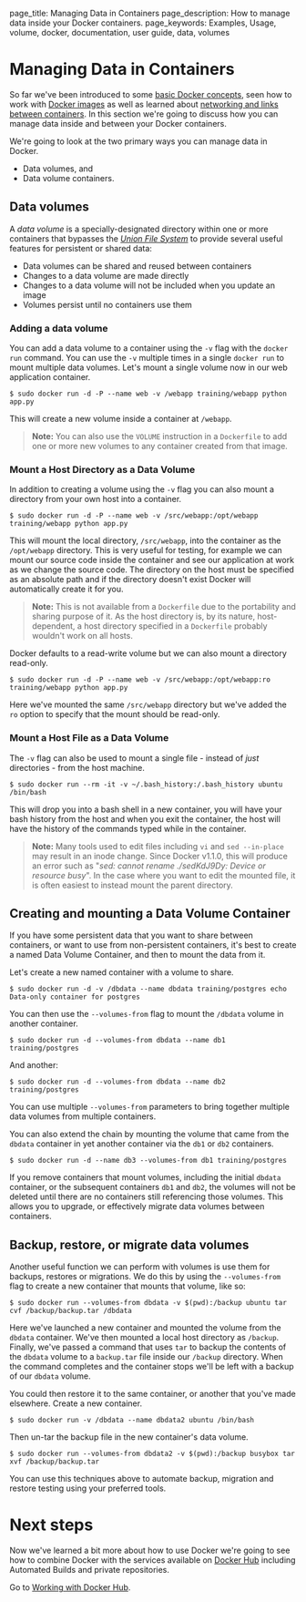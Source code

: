 page_title: Managing Data in Containers
page_description: How to manage data inside your Docker containers.
page_keywords: Examples, Usage, volume, docker, documentation, user guide, data, volumes

# Managing Data in Containers

So far we've been introduced to some [basic Docker
concepts](/userguide/usingdocker/), seen how to work with [Docker
images](/userguide/dockerimages/) as well as learned about [networking
and links between containers](/userguide/dockerlinks/). In this section
we're going to discuss how you can manage data inside and between your
Docker containers.

We're going to look at the two primary ways you can manage data in
Docker.

* Data volumes, and
* Data volume containers.

## Data volumes

A *data volume* is a specially-designated directory within one or more
containers that bypasses the [*Union File
System*](/terms/layer/#ufs-def) to provide several useful features for
persistent or shared data:

- Data volumes can be shared and reused between containers
- Changes to a data volume are made directly
- Changes to a data volume will not be included when you update an image
- Volumes persist until no containers use them

### Adding a data volume

You can add a data volume to a container using the `-v` flag with the
`docker run` command. You can use the `-v` multiple times in a single
`docker run` to mount multiple data volumes. Let's mount a single volume
now in our web application container.

    $ sudo docker run -d -P --name web -v /webapp training/webapp python app.py

This will create a new volume inside a container at `/webapp`.

> **Note:** 
> You can also use the `VOLUME` instruction in a `Dockerfile` to add one or
> more new volumes to any container created from that image.

### Mount a Host Directory as a Data Volume

In addition to creating a volume using the `-v` flag you can also mount a
directory from your own host into a container.

    $ sudo docker run -d -P --name web -v /src/webapp:/opt/webapp training/webapp python app.py

This will mount the local directory, `/src/webapp`, into the container as the
`/opt/webapp` directory. This is very useful for testing, for example we can
mount our source code inside the container and see our application at work as
we change the source code. The directory on the host must be specified as an
absolute path and if the directory doesn't exist Docker will automatically
create it for you.

> **Note:** 
> This is not available from a `Dockerfile` due to the portability
> and sharing purpose of it. As the host directory is, by its nature,
> host-dependent, a host directory specified in a `Dockerfile` probably
> wouldn't work on all hosts.

Docker defaults to a read-write volume but we can also mount a directory
read-only.

    $ sudo docker run -d -P --name web -v /src/webapp:/opt/webapp:ro training/webapp python app.py

Here we've mounted the same `/src/webapp` directory but we've added the `ro`
option to specify that the mount should be read-only.

### Mount a Host File as a Data Volume

The `-v` flag can also be used to mount a single file  - instead of *just* 
directories - from the host machine.

    $ sudo docker run --rm -it -v ~/.bash_history:/.bash_history ubuntu /bin/bash

This will drop you into a bash shell in a new container, you will have your bash 
history from the host and when you exit the container, the host will have the 
history of the commands typed while in the container.

> **Note:** 
> Many tools used to edit files including `vi` and `sed --in-place` may result 
> in an inode change. Since Docker v1.1.0, this will produce an error such as
> "*sed: cannot rename ./sedKdJ9Dy: Device or resource busy*". In the case where 
> you want to edit the mounted file, it is often easiest to instead mount the 
> parent directory.

## Creating and mounting a Data Volume Container

If you have some persistent data that you want to share between
containers, or want to use from non-persistent containers, it's best to
create a named Data Volume Container, and then to mount the data from
it.

Let's create a new named container with a volume to share.

    $ sudo docker run -d -v /dbdata --name dbdata training/postgres echo Data-only container for postgres

You can then use the `--volumes-from` flag to mount the `/dbdata` volume in another container.

    $ sudo docker run -d --volumes-from dbdata --name db1 training/postgres

And another:

    $ sudo docker run -d --volumes-from dbdata --name db2 training/postgres

You can use multiple `--volumes-from` parameters to bring together multiple data
volumes from multiple containers.

You can also extend the chain by mounting the volume that came from the
`dbdata` container in yet another container via the `db1` or `db2` containers.

    $ sudo docker run -d --name db3 --volumes-from db1 training/postgres

If you remove containers that mount volumes, including the initial `dbdata`
container, or the subsequent containers `db1` and `db2`, the volumes will not
be deleted until there are no containers still referencing those volumes. This
allows you to upgrade, or effectively migrate data volumes between containers.

## Backup, restore, or migrate data volumes

Another useful function we can perform with volumes is use them for
backups, restores or migrations.  We do this by using the
`--volumes-from` flag to create a new container that mounts that volume,
like so:

    $ sudo docker run --volumes-from dbdata -v $(pwd):/backup ubuntu tar cvf /backup/backup.tar /dbdata

Here we've launched a new container and mounted the volume from the
`dbdata` container. We've then mounted a local host directory as
`/backup`. Finally, we've passed a command that uses `tar` to backup the
contents of the `dbdata` volume to a `backup.tar` file inside our
`/backup` directory. When the command completes and the container stops
we'll be left with a backup of our `dbdata` volume.

You could then restore it to the same container, or another that you've made
elsewhere. Create a new container.

    $ sudo docker run -v /dbdata --name dbdata2 ubuntu /bin/bash

Then un-tar the backup file in the new container's data volume.

    $ sudo docker run --volumes-from dbdata2 -v $(pwd):/backup busybox tar xvf /backup/backup.tar

You can use this techniques above to automate backup, migration and
restore testing using your preferred tools.

# Next steps

Now we've learned a bit more about how to use Docker we're going to see how to
combine Docker with the services available on
[Docker Hub](https://hub.docker.com) including Automated Builds and private
repositories.

Go to [Working with Docker Hub](/userguide/dockerrepos).

